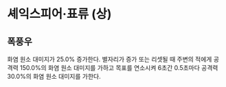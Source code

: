 # 셰익스피어·표류 (상)

## 폭풍우

화염 원소 대미지가 25.0% 증가한다. 별자리가 증가 또는 리셋될 때 주변의 적에게 공격력 150.0%의 화염 원소 대미지를 가하고 목표를 연소시켜 6초간 0.5초마다 공격력 30.0%의 화염 원소 대미지를 가한다.
